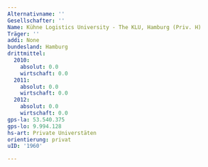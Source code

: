 ```yaml
---
Alternativname: ''
Gesellschafter: ''
Name: Kühne Logistics University - The KLU, Hamburg (Priv. H)
Träger: ''
addi: None
bundesland: Hamburg
drittmittel:
  2010:
    absolut: 0.0
    wirtschaft: 0.0
  2011:
    absolut: 0.0
    wirtschaft: 0.0
  2012:
    absolut: 0.0
    wirtschaft: 0.0
gps-la: 53.540.375
gps-lo: 9.994.128
hs-art: Private Universtäten
orientierung: privat
uID: '1960'

---
```


